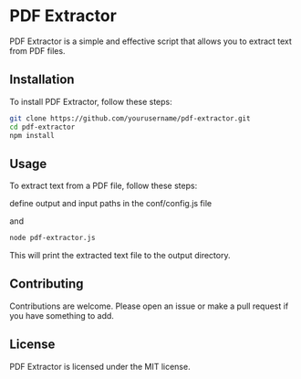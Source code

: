 # PDF Extractor

PDF Extractor is a simple and effective script that allows you to extract text from PDF files.

## Installation

To install PDF Extractor, follow these steps:

```bash
git clone https://github.com/yourusername/pdf-extractor.git
cd pdf-extractor
npm install
```

## Usage
To extract text from a PDF file, follow these steps:

define output and input paths in the conf/config.js file

and 

```bash
node pdf-extractor.js 
```

This will print the extracted text file to the output directory.

## Contributing
Contributions are welcome. Please open an issue or make a pull request if you have something to add.

## License
PDF Extractor is licensed under the MIT license.

```